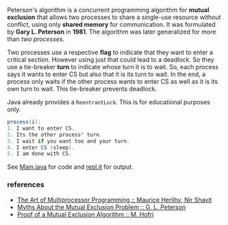 Peterson's algorithm is a concurrent programming
algorithm for **mutual exclusion** that allows two
processes to share a single-use resource without
conflict, using only **shared memory** for communication.
It was formulated by **Gary L. Peterson** in **1981**.
The algorithm was later generalized for more than
*two processes*.

Two processes use a respective **flag** to
indicate that they want to enter a critical
section. However using just that could lead to
a deadlock. So they use a tie-breaker **turn** to
indicate whose turn it is to wait. So, each
process says it wants to enter CS but also that
it is its turn to wait. In the end, a process
only waits if the other process wants to enter
CS as well as it is its own turn to wait. This
tie-breaker prevents deadlock.

Java already provides a `ReentrantLock`. This is
for educational purposes only.

```java
process(i):
1. I want to enter CS.
2. Its the other process' turn.
3. I wait if you want too and your turn.
4. I enter CS (sleep).
5. I am done with CS.
```

See [Main.java] for code and [repl.it] for output.

[Main.java]: https://repl.it/@wolfram77/peterson-algorithm#Main.java
[repl.it]: https://peterson-algorithm.wolfram77.repl.run


### references

- [The Art of Multiprocessor Programming :: Maurice Herlihy, Nir Shavit](https://dl.acm.org/doi/book/10.5555/2385452)
- [Myths About the Mutual Exclusion Problem :: G. L. Peterson](https://zoo.cs.yale.edu/classes/cs323/doc/Peterson.pdf)
- [Proof of a Mutual Exclusion Algorithm :: M. Hofri](https://docs.lib.purdue.edu/cgi/viewcontent.cgi?referer=https://www.google.com/&httpsredir=1&article=1778&context=cstech)
